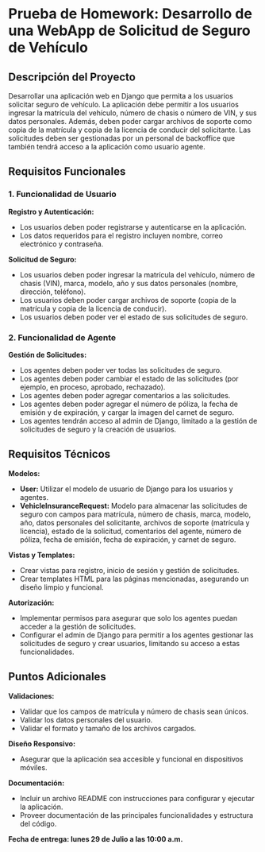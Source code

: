 # Prueba de Homework: Desarrollo de una WebApp de Solicitud de Seguro de Vehículo

## Descripción del Proyecto

Desarrollar una aplicación web en Django que permita a los usuarios solicitar seguro de vehículo. La aplicación debe permitir a los usuarios ingresar la matrícula del vehículo, número de chasis o número de VIN, y sus datos personales. Además, deben poder cargar archivos de soporte como copia de la matrícula y copia de la licencia de conducir del solicitante. Las solicitudes deben ser gestionadas por un personal de backoffice que también tendrá acceso a la aplicación como usuario agente.

## Requisitos Funcionales

### 1. Funcionalidad de Usuario

**Registro y Autenticación:**
- Los usuarios deben poder registrarse y autenticarse en la aplicación.
- Los datos requeridos para el registro incluyen nombre, correo electrónico y contraseña.

**Solicitud de Seguro:**
- Los usuarios deben poder ingresar la matrícula del vehículo, número de chasis (VIN), marca, modelo, año y sus datos personales (nombre, dirección, teléfono).
- Los usuarios deben poder cargar archivos de soporte (copia de la matrícula y copia de la licencia de conducir).
- Los usuarios deben poder ver el estado de sus solicitudes de seguro.

### 2. Funcionalidad de Agente

**Gestión de Solicitudes:**
- Los agentes deben poder ver todas las solicitudes de seguro.
- Los agentes deben poder cambiar el estado de las solicitudes (por ejemplo, en proceso, aprobado, rechazado).
- Los agentes deben poder agregar comentarios a las solicitudes.
- Los agentes deben poder agregar el número de póliza, la fecha de emisión y de expiración, y cargar la imagen del carnet de seguro.
- Los agentes tendrán acceso al admin de Django, limitado a la gestión de solicitudes de seguro y la creación de usuarios.

## Requisitos Técnicos

**Modelos:**
- **User:** Utilizar el modelo de usuario de Django para los usuarios y agentes.
- **VehicleInsuranceRequest:** Modelo para almacenar las solicitudes de seguro con campos para matrícula, número de chasis, marca, modelo, año, datos personales del solicitante, archivos de soporte (matrícula y licencia), estado de la solicitud, comentarios del agente, número de póliza, fecha de emisión, fecha de expiración, y carnet de seguro.

**Vistas y Templates:**
- Crear vistas para registro, inicio de sesión y gestión de solicitudes.
- Crear templates HTML para las páginas mencionadas, asegurando un diseño limpio y funcional.

**Autorización:**
- Implementar permisos para asegurar que solo los agentes puedan acceder a la gestión de solicitudes.
- Configurar el admin de Django para permitir a los agentes gestionar las solicitudes de seguro y crear usuarios, limitando su acceso a estas funcionalidades.

## Puntos Adicionales

**Validaciones:**
- Validar que los campos de matrícula y número de chasis sean únicos.
- Validar los datos personales del usuario.
- Validar el formato y tamaño de los archivos cargados.

**Diseño Responsivo:**
- Asegurar que la aplicación sea accesible y funcional en dispositivos móviles.

**Documentación:**
- Incluir un archivo README con instrucciones para configurar y ejecutar la aplicación.
- Proveer documentación de las principales funcionalidades y estructura del código.

**Fecha de entrega: lunes 29 de Julio a las 10:00 a.m.**
